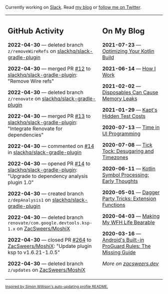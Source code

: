 Currently working on [Slack](https://slack.com/). Read [my blog](https://zacsweers.dev/) or [follow me on Twitter](https://twitter.com/ZacSweers).

<table><tr><td valign="top" width="60%">

## GitHub Activity
<!-- githubActivity starts -->
**2022-04-30** — deleted branch `z/removeWireRefs` on [slackhq/slack-gradle-plugin](https://github.com/slackhq/slack-gradle-plugin)

**2022-04-30** — merged PR [#12](https://github.com/slackhq/slack-gradle-plugin/pull/12) to [slackhq/slack-gradle-plugin](https://github.com/slackhq/slack-gradle-plugin): "Remove Wire refs"

**2022-04-30** — deleted branch `z/renovate` on [slackhq/slack-gradle-plugin](https://github.com/slackhq/slack-gradle-plugin)

**2022-04-30** — merged PR [#13](https://github.com/slackhq/slack-gradle-plugin/pull/13) to [slackhq/slack-gradle-plugin](https://github.com/slackhq/slack-gradle-plugin): "Integrate Renovate for dependencies"

**2022-04-30** — commented on [#14](https://github.com/slackhq/slack-gradle-plugin/pull/14#issuecomment-1114003515) in [slackhq/slack-gradle-plugin](https://github.com/slackhq/slack-gradle-plugin)

**2022-04-30** — opened PR [#14](https://github.com/slackhq/slack-gradle-plugin/pull/14) to [slackhq/slack-gradle-plugin](https://github.com/slackhq/slack-gradle-plugin): "Upgrade to dependency analysis plugin 1.0"

**2022-04-30** — created branch `z/depAnalysis1` on [slackhq/slack-gradle-plugin](https://github.com/slackhq/slack-gradle-plugin)

**2022-04-30** — deleted branch `renovate/com.google.devtools.ksp-1.x` on [ZacSweers/MoshiX](https://github.com/ZacSweers/MoshiX)

**2022-04-30** — closed PR [#264](https://github.com/ZacSweers/MoshiX/pull/264) to [ZacSweers/MoshiX](https://github.com/ZacSweers/MoshiX): "Update plugin ksp to v1.6.21-1.0.5"

**2022-04-30** — deleted branch `z/updates` on [ZacSweers/MoshiX](https://github.com/ZacSweers/MoshiX)
<!-- githubActivity ends -->
</td><td valign="top" width="40%">

## On My Blog
<!-- blog starts -->
**2021-07-23** — [Optimizing Your Kotlin Build](https://www.zacsweers.dev/optimizing-your-kotlin-build/)

**2021-06-14** — [How I Work](https://www.zacsweers.dev/how-i-work/)

**2021-02-02** — [Disposables Can Cause Memory Leaks](https://www.zacsweers.dev/disposables-can-cause-memory-leaks/)

**2021-01-29** — [Kapt's Hidden Test Costs](https://www.zacsweers.dev/kapts-hidden-test-costs/)

**2020-07-13** — [Time in UI Programming](https://www.zacsweers.dev/time-in-ui/)

**2020-07-08** — [Tick Tock: Desugaring and Timezones](https://www.zacsweers.dev/ticktock-desugaring-timezones/)

**2020-06-11** — [Kotlin Symbol Processing: Early Thoughts](https://www.zacsweers.dev/kotlin-symbol-processor-early-thoughts/)

**2020-05-01** — [Dagger Party Tricks: Extension Functions](https://www.zacsweers.dev/dagger-party-tricks-extension-functions/)

**2020-04-03** — [Making My WFH Life Bearable](https://www.zacsweers.dev/making-wfh-life-bearable/)

**2020-03-16** — [Android's Built-in ProGuard Rules: The Missing Guide](https://www.zacsweers.dev/android-proguard-rules/)
<!-- blog ends -->
_More on [zacsweers.dev](https://zacsweers.dev/)_
</td></tr></table>

<sub><a href="https://simonwillison.net/2020/Jul/10/self-updating-profile-readme/">Inspired by Simon Willison's auto-updating profile README.</a></sub>